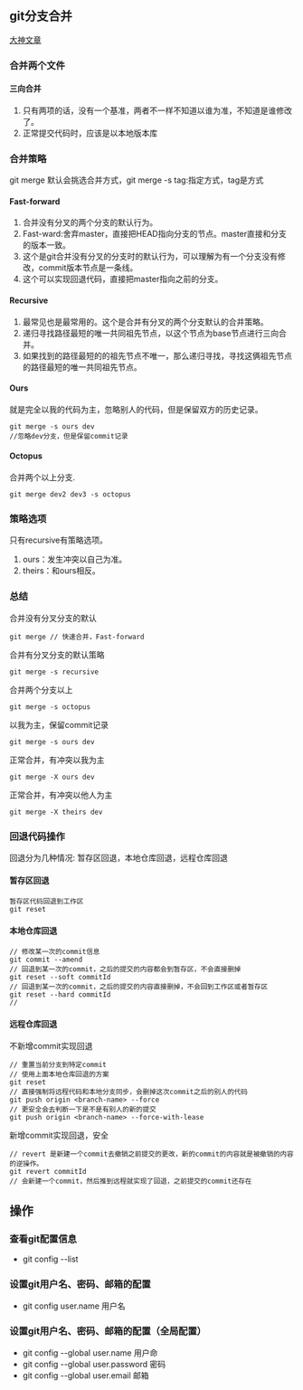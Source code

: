 ## git分支合并
[大神文章](https://zhuanlan.zhihu.com/p/192972614)
### 合并两个文件
#### 三向合并
1. 只有两项的话，没有一个基准，两者不一样不知道以谁为准，不知道是谁修改了。
2. 正常提交代码时，应该是以本地版本库

### 合并策略
git merge 默认会挑选合并方式，git merge -s tag:指定方式，tag是方式
#### Fast-forward
1. 合并没有分叉的两个分支的默认行为。
2. Fast-ward:舍弃master，直接把HEAD指向分支的节点。master直接和分支的版本一致。
3. 这个是git合并没有分叉的分支时的默认行为，可以理解为有一个分支没有修改，commit版本节点是一条线。
4. 这个可以实现回退代码，直接把master指向之前的分支。

#### Recursive
1. 最常见也是最常用的。这个是合并有分叉的两个分支默认的合并策略。
2. 递归寻找路径最短的唯一共同祖先节点，以这个节点为base节点进行三向合并。
3. 如果找到的路径最短的的祖先节点不唯一，那么递归寻找，寻找这俩祖先节点的路径最短的唯一共同祖先节点。

#### Ours
就是完全以我的代码为主，忽略别人的代码，但是保留双方的历史记录。
```
git merge -s ours dev
//忽略dev分支，但是保留commit记录
```
#### Octopus
合并两个以上分支.
```
git merge dev2 dev3 -s octopus
```
### 策略选项
只有recursive有策略选项。
1. ours：发生冲突以自己为准。
2. theirs：和ours相反。

### 总结
合并没有分叉分支的默认
```
git merge // 快速合并，Fast-forward
```
合并有分叉分支的默认策略
```
git merge -s recursive
```
合并两个分支以上
```
git merge -s octopus
```
以我为主，保留commit记录
```
git merge -s ours dev
```
正常合并，有冲突以我为主
```
git merge -X ours dev
```
正常合并，有冲突以他人为主
```
git merge -X theirs dev
```

### 回退代码操作
回退分为几种情况: 暂存区回退，本地仓库回退，远程仓库回退
#### 暂存区回退
```
暂存区代码回退到工作区
git reset

```
#### 本地仓库回退
```
// 修改某一次的commit信息
git commit --amend
// 回退到某一次的commit，之后的提交的内容都会到暂存区，不会直接删掉
git reset --soft commitId
// 回退到某一次的commit，之后的提交的内容直接删掉，不会回到工作区或者暂存区
git reset --hard commitId
// 
```

#### 远程仓库回退
不新增commit实现回退
```
// 重置当前分支到特定commit
// 使用上面本地仓库回退的方案
git reset
// 直接强制将远程代码和本地分支同步，会删掉这次commit之后的别人的代码
git push origin <branch-name> --force
// 更安全会去判断一下是不是有别人的新的提交
git push origin <branch-name> --force-with-lease
```
新增commit实现回退，安全
```
// revert 是新建一个commit去撤销之前提交的更改，新的commit的内容就是被撤销的内容的逆操作。
git revert commitId
// 会新建一个commit，然后推到远程就实现了回退，之前提交的commit还存在
```

## 操作
### 查看git配置信息
- git config --list
### 设置git用户名、密码、邮箱的配置
- git config user.name 用户名
### 设置git用户名、密码、邮箱的配置（全局配置）
- git config --global user.name 用户命
- git config --global user.password 密码
- git config --global user.email 邮箱
